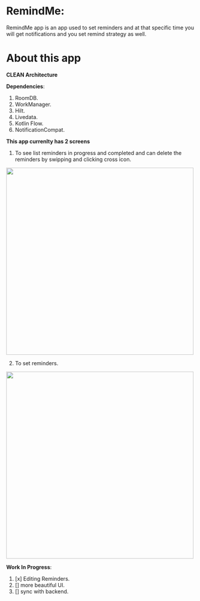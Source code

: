 # RemindMe:
RemindMe app is an app used to set reminders and at that specific time you will get notifications and you set remind strategy as well.

# About this app

**CLEAN Architecture**

**Dependencies**:
1. RoomDB.
2. WorkManager.
3. Hilt.
4. Livedata.
5. Kotlin Flow.
6. NotificationCompat.

**This app currenlty has 2 screens**
1. To see list reminders in progress and completed and can delete the reminders by swipping and clicking cross icon.
 <img src = https://user-images.githubusercontent.com/50947867/200900134-43d1d26b-ad6d-4d2f-a6ff-9cbdbaf57a65.jpg height = 500px />

2. To set reminders.
 <img src = https://user-images.githubusercontent.com/50947867/200899703-81928900-c125-4c64-8fc5-6b977ed53394.jpg height = 500px />



**Work In Progress**:
1. [x] Editing Reminders.
2. []  more beautiful UI.
3. []  sync with backend.
